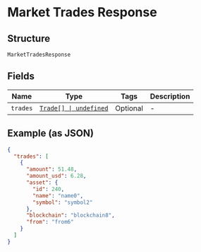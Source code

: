 
# Market Trades Response

## Structure

`MarketTradesResponse`

## Fields

| Name | Type | Tags | Description |
|  --- | --- | --- | --- |
| `trades` | [`Trade[] \| undefined`](../../doc/models/trade.md) | Optional | - |

## Example (as JSON)

```json
{
  "trades": [
    {
      "amount": 51.48,
      "amount_usd": 6.28,
      "asset": {
        "id": 240,
        "name": "name0",
        "symbol": "symbol2"
      },
      "blockchain": "blockchain8",
      "from": "from6"
    }
  ]
}
```

